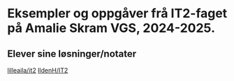 # Eksempler og oppgåver frå IT2-faget på Amalie Skram VGS, 2024-2025.

## Elever sine løsninger/notater
[lilleaila/it2](https://github.com/LilleAila/projects/tree/main/it2)
[IldenH/IT2](https://github.com/IldenH/IT2)
